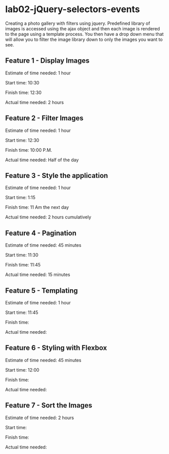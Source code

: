 # lab02-jQuery-selectors-events

Creating a photo gallery with filters using jquery.  Predefined library of images is accessed using the ajax object and then each image is rendered to the page using a template process.  You then have a drop down menu that will allow you to filter the image library down to only the images you want to see.

## Feature 1 - Display Images

Estimate of time needed: 1 hour

Start time: 10:30

Finish time: 12:30

Actual time needed: 2 hours

## Feature 2 - Filter Images

Estimate of time needed: 1 hour

Start time: 12:30

Finish time: 10:00 P.M.

Actual time needed: Half of the day

## Feature 3 - Style the application

Estimate of time needed: 1 hour

Start time: 1:15

Finish time: 11 Am the next day

Actual time needed: 2 hours cumulatively

## Feature 4 - Pagination

Estimate of time needed: 45 minutes

Start time: 11:30

Finish time:  11:45

Actual time needed: 15 minutes

## Feature 5 - Templating

Estimate of time needed: 1 hour

Start time: 11:45

Finish time:

Actual time needed:

## Feature 6 - Styling with Flexbox

Estimate of time needed: 45 minutes

Start time: 12:00

Finish time:

Actual time needed:

## Feature 7 - Sort the Images

Estimate of time needed: 2 hours

Start time:

Finish time:

Actual time needed:
